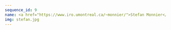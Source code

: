 ```yaml
---
sequence_id: 9
name: <a href="https://www.iro.umontreal.ca/~monnier/">Stefan Monnier</a>
img: stefan.jpg
---
```

